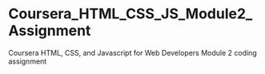 # Coursera_HTML_CSS_JS_Module2_Assignment
Coursera HTML, CSS, and Javascript for Web Developers Module 2 coding assignment

